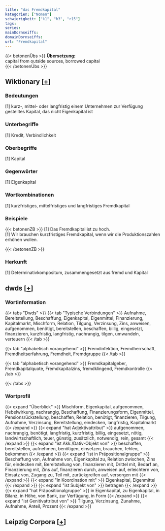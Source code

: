 ```yaml
---
title: "das Fremdkapital"
kategorien: ["Nomen"]
schwierigkeit: ["k1", "h3", "r15"]
tags:
series:
mainDornseiffs:
domainDornseiffs:
url: "Fremdkapital"
---
```


{{< betonenÜbs >}}
**Übersetzung:**  
capital from outside sources, borrowed capital  
{{< /betonenÜbs >}}

## Wiktionary [[+](https://de.wiktionary.org/wiki/Fremdkapital)]

### Bedeutungen
[1] kurz-, mittel- oder langfristig einem Unternehmen zur Verfügung gestelltes Kapital, das nicht Eigenkapital ist  

### Unterbegriffe
[1] Kredit, Verbindlichkeit  

### Oberbegriffe
[1] Kapital  

### Gegenwörter
[1] Eigenkapital  

### Wortkombinationen
[1] kurzfristiges, mittelfristiges und langfristiges Fremdkapital  

### Beispiele
{{< betonenZB >}}
[1] Das Fremdkapital ist zu hoch.  
[1] Wir brauchen kurzfristiges Fremdkapital, wenn wir die Produktionszahlen erhöhen wollen.  

{{< /betonenZB >}}
### Herkunft
[1] Determinativkompositum, zusammengesetzt aus fremd und Kapital  



## dwds [[+](https://www.dwds.de/wb/Fremdkapital)]

### Wortinformation
{{< tabs "Dwds" >}}
{{< tab "Typische Verbindungen" >}}
Aufnahme, Bereitstellung, Beschaffung, Eigenkapital, Eigenmittel, Finanzierung, Kapitalmarkt, Mischform, Relation, Tilgung, Verzinsung, Zins, anweisen, aufgenommen, benötigt, bereitstellen, beschaffen, billig, eingesetzt, finanzieren, kurzfristig, langfristig, nachrangig, tilgen, umwandeln, verteuern
{{< /tab >}}

{{< tab "alphabetisch vorangehend" >}}
Fremdinfektion, Fremdherrschaft, Fremdheitserfahrung, Fremdheit, Fremdgruppe
{{< /tab >}}

{{< tab "alphabetisch vorangehend" >}}
Fremdkapitalgeber, Fremdkapitalquote, Fremdkapitalzins, fremdklingend, Fremdkontrolle
{{< /tab >}}

{{< /tabs >}}

### Wortprofil
{{< expand "Überblick" >}} Mischform, Eigenkapital, aufgenommen, Hebelwirkung, nachrangig, Beschaffung, Finanzierungsform, Eigenmittel, Pensionsrückstellung, beschaffen, Relation, benötigt, finanzieren, Tilgung, Aufnahme, Verzinsung, Bereitstellung, eindecken, langfristig, Kapitalmarkt {{< /expand >}}
{{< expand "hat Adjektivattribut" >}} aufgenommen, nachrangig, benötigt, langfristig, kurzfristig, billig, eingesetzt, nötig, landwirtschaftlich, teuer, günstig, zusätzlich, notwendig, rein, gesamt {{< /expand >}}
{{< expand "ist Akk./Dativ-Objekt von" >}} beschaffen, bereitstellen, aufnehmen, benötigen, einsetzen, brauchen, fehlen, bekommen {{< /expand >}}
{{< expand "ist in Präpositionalgruppe" >}} Beschaffung von, Aufnahme von, Eigenkapital zu, Relation zwischen, Zins für, eindecken mit, Bereitstellung von, finanzieren mit, Drittel mit, Bedarf an, Finanzierung mit, Zins auf, finanzieren durch, anweisen auf, erleichtern von, Einsatz von, Zugang zu, Teil mit, zurückgreifen auf, versorgen mit {{< /expand >}}
{{< expand "in Koordination mit" >}} Eigenkapital, Eigenmittel {{< /expand >}}
{{< expand "ist Subjekt von" >}} betragen {{< /expand >}}
{{< expand "hat Präpositionalgruppe" >}} in Eigenkapital, zu Eigenkapital, in Bilanz, in Höhe, von Bank, zur Verfügung, in Form {{< /expand >}}
{{< expand "ist Genitivattribut von" >}} Tilgung, Verzinsung, Zunahme, Aufnahme, Anteil, Prozent {{< /expand >}}

## Leipzig Corpora [[+](https://corpora.uni-leipzig.de/en/res?word=Fremdkapital&corpusId=deu_newscrawl-public_2018)]

